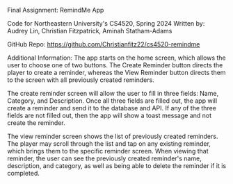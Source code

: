 Final Assignment: RemindMe App

Code for Northeastern University's CS4520, Spring 2024
Written by: Audrey Lin, Christian Fitzpatrick, Aminah Statham-Adams

GitHub Repo: https://github.com/Christianfitz22/cs4520-remindme

Additional Information:
The app starts on the home screen, which allows the user to choose one of two buttons. The Create Reminder button directs the player to create a reminder, whereas the View Reminder button directs them to the screen with all previously created reminders.

The create reminder screen will allow the user to fill in three fields: Name, Category, and Description. Once all three fields are filled out, the app will create a reminder and send it to the database and API. If any of the three fields are not filled out, then the app will show a toast message and not create the reminder.

The view reminder screen shows the list of previously created reminders. The player may scroll through the list and tap on any existing reminder, which brings them to the specific reminder screen. When viewing that reminder, the user can see the previously created reminder's name, description, and category, as well as being able to delete the reminder if it is completed.